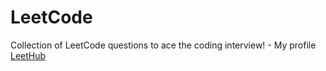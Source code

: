 # LeetCode
Collection of LeetCode questions to ace the coding interview! - My profile [LeetHub](https://leetcode.com/yugurlu/)
